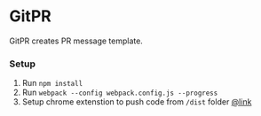 GitPR
===== 

GitPR creates PR message template.

### Setup

1. Run `npm install`
2. Run `webpack --config webpack.config.js --progress`
3. Setup chrome extenstion to push code from `/dist` folder [@link](https://developer.chrome.com/extensions/getstarted#unpacked)

